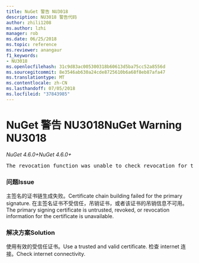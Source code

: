 ```yaml
---
title: NuGet 警告 NU3018
description: NU3018 警告代码
author: zhili1208
ms.author: lzhi
manager: rob
ms.date: 06/25/2018
ms.topic: reference
ms.reviewer: anangaur
f1_keywords:
- NU3018
ms.openlocfilehash: 31c9d83ac005300318b60613d5ba75cc52a8556d
ms.sourcegitcommit: 8e3546ab630a24cde8725610b6a68f8eb87afa47
ms.translationtype: MT
ms.contentlocale: zh-CN
ms.lasthandoff: 07/05/2018
ms.locfileid: "37843985"
---
```

# <a name="nuget-warning-nu3018"></a><span data-ttu-id="f6ff8-103">NuGet 警告 NU3018</span><span class="sxs-lookup"><span data-stu-id="f6ff8-103">NuGet Warning NU3018</span></span>

<span data-ttu-id="f6ff8-104">*NuGet 4.6.0+*</span><span class="sxs-lookup"><span data-stu-id="f6ff8-104">*NuGet 4.6.0+*</span></span>

<pre>The revocation function was unable to check revocation for the certificate.</pre>

### <a name="issue"></a><span data-ttu-id="f6ff8-105">问题</span><span class="sxs-lookup"><span data-stu-id="f6ff8-105">Issue</span></span>
<span data-ttu-id="f6ff8-106">主签名的证书链生成失败。</span><span class="sxs-lookup"><span data-stu-id="f6ff8-106">Certificate chain building failed for the primary signature.</span></span> <span data-ttu-id="f6ff8-107">在主签名证书不受信任，吊销证书，或者该证书的吊销信息不可用。</span><span class="sxs-lookup"><span data-stu-id="f6ff8-107">The primary signing certificate is untrusted, revoked, or revocation information for the certificate is unavailable.</span></span>

### <a name="solution"></a><span data-ttu-id="f6ff8-108">解决方案</span><span class="sxs-lookup"><span data-stu-id="f6ff8-108">Solution</span></span>
<span data-ttu-id="f6ff8-109">使用有效的受信任证书。</span><span class="sxs-lookup"><span data-stu-id="f6ff8-109">Use a trusted and valid certificate.</span></span> <span data-ttu-id="f6ff8-110">检查 internet 连接。</span><span class="sxs-lookup"><span data-stu-id="f6ff8-110">Check internet connectivity.</span></span>